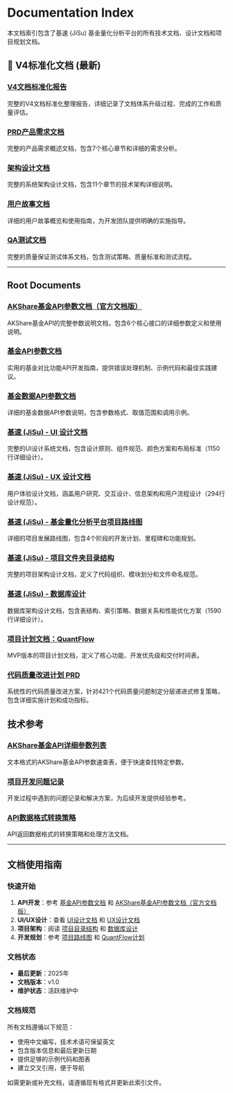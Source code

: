 # Documentation Index

本文档索引包含了基速 (JiSu) 基金量化分析平台的所有技术文档、设计文档和项目规划文档。

## 🚀 V4标准化文档 (最新)

### [V4文档标准化报告](./V4_DOCUMENTATION_STANDARDIZATION_REPORT.md)

完整的V4文档标准化整理报告，详细记录了文档体系升级过程、完成的工作和质量评估。

### [PRD产品需求文档](./prd.md)

完整的产品需求概述文档，包含7个核心章节和详细的需求分析。

### [架构设计文档](./architecture/index.md)

完整的系统架构设计文档，包含11个章节的技术架构详细说明。

### [用户故事文档](./stories/用户故事文档.md)

详细的用户故事概览和使用指南，为开发团队提供明确的实施指导。

### [QA测试文档](./qa/测试文档.md)

完整的质量保证测试体系文档，包含测试策略、质量标准和测试流程。

---

## Root Documents

### [AKShare基金API参数文档（官方文档版）](./akshare_fund_api_parameters.md)

AKShare基金API的完整参数说明文档，包含6个核心接口的详细参数定义和使用说明。

### [基金API参数文档](./FUND_COMPARISON_API.md)

实用的基金对比功能API开发指南，提供错误处理机制、示例代码和最佳实践建议。

### [基金数据API参数文档](./fund_api_parameters.md)

详细的基金数据API参数说明，包含参数格式、取值范围和调用示例。

### [基速 (JiSu) - UI 设计文档](./基速%20(JiSu)%20-%20UI%20设计文档.md)

完整的UI设计系统文档，包含设计原则、组件规范、颜色方案和布局标准（1150行详细设计）。

### [基速 (JiSu) - UX 设计文档](./基速%20(JiSu)%20-%20UX%20设计文档.md)

用户体验设计文档，涵盖用户研究、交互设计、信息架构和用户流程设计（294行设计规范）。

### [基速 (JiSu) - 基金量化分析平台项目路线图](./基速%20(JiSu)%20-%20基金量化分析平台项目路线图.md)

详细的项目发展路线图，包含4个阶段的开发计划、里程碑和功能规划。

### [基速 (JiSu) - 项目文件夹目录结构](./基速%20(JiSu)%20-%20项目文件夹目录结构.md)

完整的项目架构设计文档，定义了代码组织、模块划分和文件命名规范。

### [基速 (JiSu) - 数据库设计](./基速%20(JiSu)%20-%20数据库设计.md)

数据库架构设计文档，包含表结构、索引策略、数据关系和性能优化方案（1590行详细设计）。

### [项目计划文档：QuantFlow](./项目计划文档：QuantFlow.md)

MVP版本的项目计划文档，定义了核心功能、开发优先级和交付时间表。

### [代码质量改进计划 PRD](./code-quality-improvement-prd.md)

系统性的代码质量改进方案，针对421个代码质量问题制定分层递进式修复策略，包含详细实施计划和成功指标。

## 技术参考

### [AKShare基金API详细参数列表](./部分参数.txt)

文本格式的AKShare基金API参数速查表，便于快速查找特定参数。

### [项目开发问题记录](./部分问题.txt)

开发过程中遇到的问题记录和解决方案，为后续开发提供经验参考。

### [API数据格式转换策略](./转换策略使用map)

API返回数据格式的转换策略和处理方法文档。

---

## 文档使用指南

### 快速开始
1. **API开发**：参考 [基金API参数文档](./API_PARAMETER_GUIDE.md) 和 [AKShare基金API参数文档（官方文档版）](./akshare_fund_api_parameters.md)
2. **UI/UX设计**：查看 [UI设计文档](./基速%20(JiSu)%20-%20UI%20设计文档.md) 和 [UX设计文档](./基速%20(JiSu)%20-%20UX%20设计文档.md)
3. **项目架构**：阅读 [项目目录结构](./基速%20(JiSu)%20-%20项目文件夹目录结构.md) 和 [数据库设计](./基速%20(JiSu)%20-%20数据库设计.md)
4. **开发规划**：参考 [项目路线图](./基速%20(JiSu)%20-%20基金量化分析平台项目路线图.md) 和 [QuantFlow计划](./项目计划文档：QuantFlow.md)

### 文档状态
- **最后更新**：2025年
- **文档版本**：v1.0
- **维护状态**：活跃维护中

### 文档规范
所有文档遵循以下规范：
- 使用中文编写，技术术语可保留英文
- 包含版本信息和最后更新日期
- 提供足够的示例代码和图表
- 建立交叉引用，便于导航

如需更新或补充文档，请遵循现有格式并更新此索引文件。